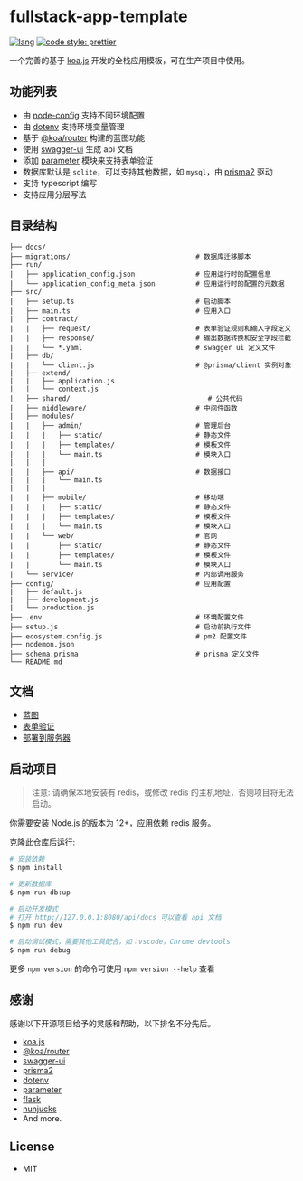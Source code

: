 # fullstack-app-template

[![lang](https://img.shields.io/badge/lang-typescript-informational)](https://www.typescriptlang.org/)
[![code style: prettier](https://img.shields.io/badge/code_style-prettier-ff69b4.svg?style=flat-square)](https://github.com/prettier/prettier)

一个完善的基于 [koa.js][koa.js] 开发的全栈应用模板，可在生产项目中使用。

## 功能列表

 - 由 [node-config](https://github.com/lorenwest/node-config) 支持不同环境配置
 - 由 [dotenv](https://github.com/https://github.com/motdotla/dotenv) 支持环境变量管理
 - 基于 [@koa/router][@koa/router] 构建的蓝图功能
 - 使用 [swagger-ui][swagger-ui] 生成 api 文档
 - 添加 [parameter](https://github.com/node-modules/parameter) 模块来支持表单验证
 - 数据库默认是 `sqlite`，可以支持其他数据，如 `mysql`，由 [prisma2][prisma2] 驱动
 - 支持 typescript 编写
 - 支持应用分层写法

## 目录结构

```text
├── docs/
├── migrations/                               # 数据库迁移脚本
├── run/
|   ├── application_config.json               # 应用运行时的配置信息
|   └── application_config_meta.json          # 应用运行时的配置的元数据
├── src/
|   ├── setup.ts                              # 启动脚本
|   ├── main.ts                               # 应用入口
|   ├── contract/
|   |   ├── request/                          # 表单验证规则和输入字段定义
|   |   ├── response/                         # 输出数据转换和安全字段拦截
|   |   └── *.yaml                            # swagger ui 定义文件
|   ├── db/ 
|   |   └── client.js                         # @prisma/client 实例对象
|   ├── extend/
|   |   ├── application.js
|   |   └── context.js
|   ├── shared/                                  # 公共代码 
|   ├── middleware/                           # 中间件函数
|   ├── modules/  
|   |   ├── admin/                            # 管理后台 
|   |   |   ├── static/                       # 静态文件
|   |   |   ├── templates/                    # 模板文件
|   |   |   └── main.ts                       # 模块入口
|   |   |
|   |   ├── api/                              # 数据接口
|   |   |   └── main.ts
|   |   |
|   |   ├── mobile/                           # 移动端 
|   |   |   ├── static/                       # 静态文件
|   |   |   ├── templates/                    # 模板文件
|   |   |   └── main.ts                       # 模块入口
|   |   └── web/                              # 官网
|   |       ├── static/                       # 静态文件
|   |       ├── templates/                    # 模板文件
|   |       └── main.ts                       # 模块入口
|   └── service/                              # 内部调用服务
├── config/                                   # 应用配置 
|   ├── default.js  
|   ├── development.js
|   └── production.js
├── .env                                      # 环境配置文件
├── setup.js                                  # 启动前执行文件
├── ecosystem.config.js                       # pm2 配置文件
├── nodemon.json
├── schema.prisma                             # prisma 定义文件
└── README.md
```

## 文档

- [蓝图](./docs/blueprint.md)
- [表单验证](./docs/form-validate.md)
- [部署到服务器](./docs/deploy.md)

## 启动项目

> 注意: 请确保本地安装有 redis，或修改 redis 的主机地址，否则项目将无法启动。

你需要安装 Node.js 的版本为 12+，应用依赖 redis 服务。

克隆此仓库后运行:

``` bash
# 安装依赖
$ npm install

# 更新数据库
$ npm run db:up

# 启动开发模式
# 打开 http://127.0.0.1:8080/api/docs 可以查看 api 文档
$ npm run dev

# 启动调试模式，需要其他工具配合，如：vscode，Chrome devtools
$ npm run debug
```

更多 `npm version` 的命令可使用 `npm version --help` 查看

## 感谢

感谢以下开源项目给予的灵感和帮助，以下排名不分先后。

* [koa.js][koa.js]
* [@koa/router][@koa/router]
* [swagger-ui][swagger-ui]
* [prisma2][prisma2]
* [dotenv][dotenv]
* [parameter][parameter]
* [flask][flask]
* [nunjucks][nunjucks]
* And more.

## License

* MIT

[koa.js]: https://github.com/koajs/koa
[@koa/router]: https://github.com/koajs/router
[swagger-ui]: https://swagger.io/
[prisma2]: https://github.com/prisma/prisma
[node-config]: https://github.com/lorenwest/node-config
[dotenv]: https://github.com/https://github.com/motdotla/dotenv
[parameter]: https://github.com/node-modules/parameter
[flask]: https://github.com/pallets/flask
[nunjucks]: https://github.com/mozilla/nunjucks
